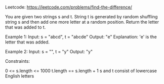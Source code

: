 Leetcode: https://leetcode.com/problems/find-the-difference/

You are given two strings s and t.
String t is generated by random shuffling string s and then add one more letter at a random position.
Return the letter that was added to t.

 

Example 1:
Input: s = "abcd", t = "abcde"
Output: "e"
Explanation: 'e' is the letter that was added.

Example 2:
Input: s = "", t = "y"
Output: "y"
 

Constraints:

0 <= s.length <= 1000
t.length == s.length + 1
s and t consist of lowercase English letters

